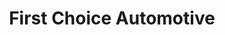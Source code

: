 ---
title: "First Choice Automotive"
url: /hillsborough/first-choice-automotive/
shop: Autoteile
---